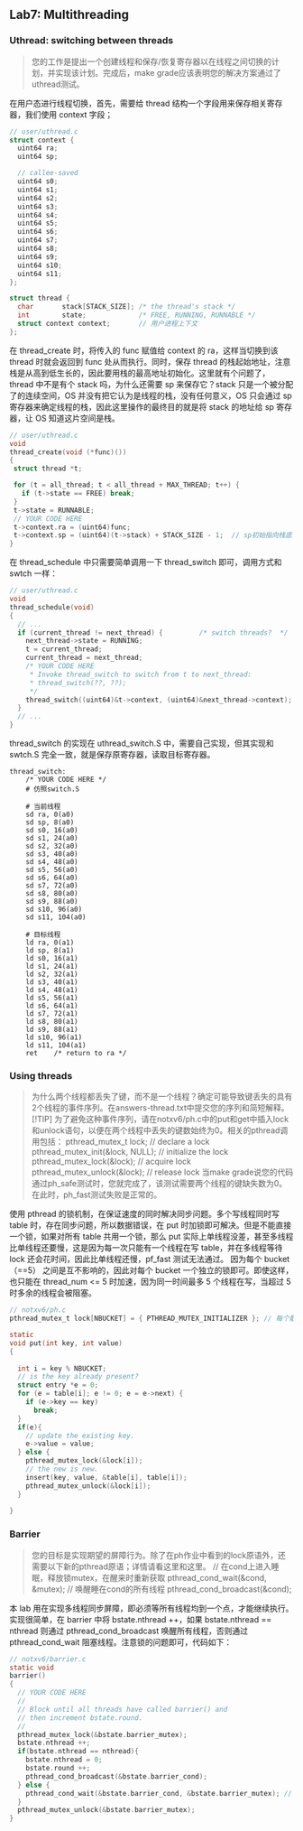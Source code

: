 ## Lab7: Multithreading

### Uthread: switching between threads
>您的工作是提出一个创建线程和保存/恢复寄存器以在线程之间切换的计划，并实现该计划。完成后，make grade应该表明您的解决方案通过了uthread测试。     

在用户态进行线程切换，首先，需要给 thread 结构一个字段用来保存相关寄存器，我们使用 context 字段；
```c
// user/uthread.c
struct context {
  uint64 ra;
  uint64 sp;

  // callee-saved
  uint64 s0;
  uint64 s1;
  uint64 s2;
  uint64 s3;
  uint64 s4;
  uint64 s5;
  uint64 s6;
  uint64 s7;
  uint64 s8;
  uint64 s9;
  uint64 s10;
  uint64 s11;
};

struct thread {
  char       stack[STACK_SIZE]; /* the thread's stack */
  int        state;             /* FREE, RUNNING, RUNNABLE */
  struct context context;       // 用户进程上下文
};
```

在 thread_create 时，将传入的 func 赋值给 context 的 ra，这样当切换到该 thread 时就会返回到 func 处从而执行。同时，保存 thread 的栈起始地址，注意栈是从高到低生长的，因此要用栈的最高地址初始化。这里就有个问题了，thread 中不是有个 stack 吗，为什么还需要 sp 来保存它？stack 只是一个被分配了的连续空间，OS 并没有把它认为是线程的栈，没有任何意义，OS 只会通过 sp 寄存器来确定线程的栈，因此这里操作的最终目的就是将 stack 的地址给 sp 寄存器，让 OS 知道这片空间是栈。

 ```c
// user/uthread.c
void 
thread_create(void (*func)())
{
  struct thread *t;

  for (t = all_thread; t < all_thread + MAX_THREAD; t++) {
    if (t->state == FREE) break;
  }
  t->state = RUNNABLE;
  // YOUR CODE HERE
  t->context.ra = (uint64)func;
  t->context.sp = (uint64)(t->stack) + STACK_SIZE - 1;  // sp初始指向栈底
}
 ```

在 thread_schedule 中只需要简单调用一下 thread_switch 即可，调用方式和 swtch 一样：

```c
// user/uthread.c
void 
thread_schedule(void)
{
  // ...
  if (current_thread != next_thread) {         /* switch threads?  */
    next_thread->state = RUNNING;
    t = current_thread;
    current_thread = next_thread;
    /* YOUR CODE HERE
     * Invoke thread_switch to switch from t to next_thread:
     * thread_switch(??, ??);
     */
    thread_switch((uint64)&t->context, (uint64)&next_thread->context);
  }
  // ...
}
```

thread_switch 的实现在 uthread_switch.S 中，需要自己实现，但其实现和 swtch.S 完全一致，就是保存原寄存器，读取目标寄存器。

```assembly
thread_switch:
	/* YOUR CODE HERE */
	# 仿照switch.S

	# 当前线程
	sd ra, 0(a0)
	sd sp, 8(a0)
	sd s0, 16(a0)
	sd s1, 24(a0)
	sd s2, 32(a0)
	sd s3, 40(a0)
	sd s4, 48(a0)
	sd s5, 56(a0)
	sd s6, 64(a0)
	sd s7, 72(a0)
	sd s8, 80(a0)
	sd s9, 88(a0)
	sd s10, 96(a0)
	sd s11, 104(a0)

    # 目标线程
	ld ra, 0(a1)
	ld sp, 8(a1)
	ld s0, 16(a1)
	ld s1, 24(a1)
	ld s2, 32(a1)
	ld s3, 40(a1)
	ld s4, 48(a1)
	ld s5, 56(a1)
	ld s6, 64(a1)
	ld s7, 72(a1)
	ld s8, 80(a1)
	ld s9, 88(a1)
	ld s10, 96(a1)
	ld s11, 104(a1)
	ret    /* return to ra */
```

### Using threads
>为什么两个线程都丢失了键，而不是一个线程？确定可能导致键丢失的具有2个线程的事件序列。在answers-thread.txt中提交您的序列和简短解释。[!TIP] 为了避免这种事件序列，请在notxv6/ph.c中的put和get中插入lock和unlock语句，以便在两个线程中丢失的键数始终为0。相关的pthread调用包括：
>pthread_mutex_t lock; // declare a lock
>pthread_mutex_init(&lock, NULL); // initialize the lock
>pthread_mutex_lock(&lock); // acquire lock
>pthread_mutex_unlock(&lock); // release lock
>当make grade说您的代码通过ph_safe测试时，您就完成了，该测试需要两个线程的键缺失数为0。在此时，ph_fast测试失败是正常的。

使用 pthread 的锁机制，在保证速度的同时解决同步问题。多个写线程同时写 table 时，存在同步问题，所以数据错误，在 put 时加锁即可解决。但是不能直接一个锁，如果对所有 table 共用一个锁，那么 put 实际上单线程没差，甚至多线程比单线程还要慢，这是因为每一次只能有一个线程在写 table，并在多线程等待 lock 还会花时间，因此比单线程还慢，pf_fast 测试无法通过。
因为每个 bucket（==5） 之间是互不影响的，因此对每个 bucket 一个独立的锁即可。即使这样，也只能在 thread_num <= 5 时加速，因为同一时间最多 5 个线程在写，当超过 5 时多余的线程会被阻塞。   

```c
// notxv6/ph.c
pthread_mutex_t lock[NBUCKET] = { PTHREAD_MUTEX_INITIALIZER }; // 每个散列桶一把锁

static 
void put(int key, int value)
{
  
  int i = key % NBUCKET;
  // is the key already present?
  struct entry *e = 0;
  for (e = table[i]; e != 0; e = e->next) {
    if (e->key == key)
      break;
  }
  if(e){
    // update the existing key.
    e->value = value;
  } else {
    pthread_mutex_lock(&lock[i]);
    // the new is new.
    insert(key, value, &table[i], table[i]);
    pthread_mutex_unlock(&lock[i]);
  }
  
}
```

### Barrier

> 您的目标是实现期望的屏障行为。除了在ph作业中看到的lock原语外，还需要以下新的pthread原语；详情请看这里和这里。
>// 在cond上进入睡眠，释放锁mutex，在醒来时重新获取
>pthread_cond_wait(&cond, &mutex);
>// 唤醒睡在cond的所有线程
>pthread_cond_broadcast(&cond);

本 lab 用在实现多线程同步屏障，即必须等所有线程均到一个点，才能继续执行。实现很简单，在 barrier 中将 bstate.nthread ++，如果 bstate.nthread == nthread 则通过 pthread_cond_broadcast 唤醒所有线程，否则通过 pthread_cond_wait 阻塞线程。注意锁的问题即可，代码如下：

```c
// notxv6/barrier.c
static void 
barrier()
{
  // YOUR CODE HERE
  //
  // Block until all threads have called barrier() and
  // then increment bstate.round.
  //
  pthread_mutex_lock(&bstate.barrier_mutex);
  bstate.nthread ++;
  if(bstate.nthread == nthread){
    bstate.nthread = 0;
    bstate.round ++;
    pthread_cond_broadcast(&bstate.barrier_cond); 
  } else {
    pthread_cond_wait(&bstate.barrier_cond, &bstate.barrier_mutex); // 本身就会释放锁，被唤醒后再次获得锁
  }
  pthread_mutex_unlock(&bstate.barrier_mutex);
}
```